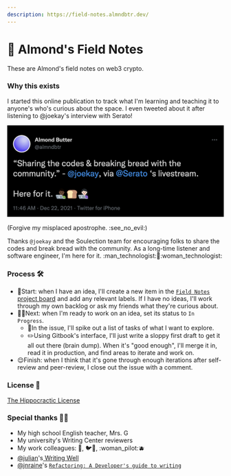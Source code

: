 ```yaml
---
description: https://field-notes.almndbtr.dev/
---
```


# 📓 Almond's Field Notes

These are Almond's field notes on web3 crypto.

### Why this exists

I started this online publication to track what I'm learning and teaching it to anyone's who's curious about the space. I even tweeted about it after listening to @joekay's interview with Serato!

!["Sharing the codes and breaking bread with the community." - @joekay](.gitbook/assets/sharing-the-codes-and-breaking-bread-with-the-community-joekay-almndbtr.png)

(Forgive my misplaced apostrophe. :see\_no\_evil:)

Thanks `@joekay` and the Soulection team for encouraging folks to share the codes and break bread with the community. As a long-time listener and software engineer, I'm here for it. :man\_technologist::bread::woman\_technologist:

### Process 🛠️

* 🤔Start: when I have an idea, I'll create a new item in the [`Field Notes` project board](https://github.com/users/almndbtr/projects/1) and add any relevant labels. If I have no ideas, I'll work through my own backlog or ask my friends what they're curious about.
* 🙆‍♂️Next: when I'm ready to work on an idea, set its status to `In Progress`.
  * :grapes:In the issue, I'll spike out a list of tasks of what I want to explore.
  * :pencil2:Using Gitbook's interface, I'll just write a sloppy first draft to get it all out there (brain dump). When it's "good enough", I'll merge it in, read it in production, and find areas to iterate and work on.
* :relieved:Finish: when I think that it's gone through enough iterations after self-review and peer-review, I close out the issue with a comment.

### License 💼

[The Hippocractic License](https://firstdonoharm.dev)

### **Special thanks** 🙇‍♂️

* My high school English teacher, Mrs. G
* My university's Writing Center reviewers
* My work colleagues: 🌹, 🐦🚗, :woman\_pilot::blueberries:
* [@julian](https://twitter.com/julian)'s[ Writing Well](https://www.julian.com/guide/write)
* [@jnraine](https://twitter.com/jnraine)'s [`Refactoring: A Developer's guide to writing`](https://www.youtube.com/watch?v=BbIILUSmSk4)

